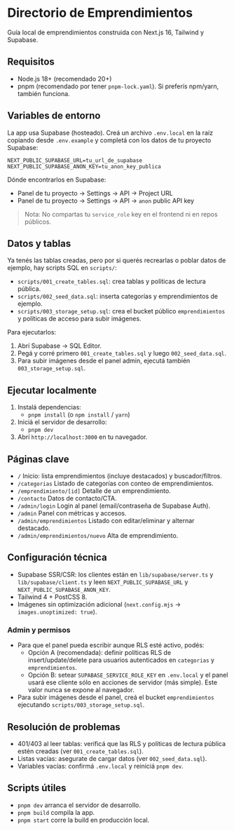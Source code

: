# Directorio de Emprendimientos

Guía local de emprendimientos construida con Next.js 16, Tailwind y Supabase.

## Requisitos
- Node.js 18+ (recomendado 20+)
- pnpm (recomendado por tener `pnpm-lock.yaml`). Si preferís npm/yarn, también funciona.

## Variables de entorno
La app usa Supabase (hosteado). Creá un archivo `.env.local` en la raíz copiando desde `.env.example` y completá con los datos de tu proyecto Supabase:

```
NEXT_PUBLIC_SUPABASE_URL=tu_url_de_supabase
NEXT_PUBLIC_SUPABASE_ANON_KEY=tu_anon_key_publica
```

Dónde encontrarlos en Supabase:
- Panel de tu proyecto → Settings → API → Project URL
- Panel de tu proyecto → Settings → API → `anon` public API key

> Nota: No compartas tu `service_role` key en el frontend ni en repos públicos.

## Datos y tablas
Ya tenés las tablas creadas, pero por si querés recrearlas o poblar datos de ejemplo, hay scripts SQL en `scripts/`:
- `scripts/001_create_tables.sql`: crea tablas y políticas de lectura pública.
- `scripts/002_seed_data.sql`: inserta categorías y emprendimientos de ejemplo.
 - `scripts/003_storage_setup.sql`: crea el bucket público `emprendimientos` y políticas de acceso para subir imágenes.

Para ejecutarlos:
1. Abrí Supabase → SQL Editor.
2. Pegá y corré primero `001_create_tables.sql` y luego `002_seed_data.sql`.
3. Para subir imágenes desde el panel admin, ejecutá también `003_storage_setup.sql`.

## Ejecutar localmente
1. Instalá dependencias:
   - `pnpm install` (o `npm install` / `yarn`)
2. Iniciá el servidor de desarrollo:
   - `pnpm dev`
3. Abrí `http://localhost:3000` en tu navegador.

## Páginas clave
- `/` Inicio: lista emprendimientos (incluye destacados) y buscador/filtros.
- `/categorias` Listado de categorías con conteo de emprendimientos.
- `/emprendimiento/[id]` Detalle de un emprendimiento.
- `/contacto` Datos de contacto/CTA.
 - `/admin/login` Login al panel (email/contraseña de Supabase Auth).
 - `/admin` Panel con métricas y accesos.
 - `/admin/emprendimientos` Listado con editar/eliminar y alternar destacado.
 - `/admin/emprendimientos/nuevo` Alta de emprendimiento.

## Configuración técnica
- Supabase SSR/CSR: los clientes están en `lib/supabase/server.ts` y `lib/supabase/client.ts` y leen `NEXT_PUBLIC_SUPABASE_URL` y `NEXT_PUBLIC_SUPABASE_ANON_KEY`.
- Tailwind 4 + PostCSS 8.
- Imágenes sin optimización adicional (`next.config.mjs` → `images.unoptimized: true`).

### Admin y permisos
- Para que el panel pueda escribir aunque RLS esté activo, podés:
  - Opción A (recomendada): definir políticas RLS de insert/update/delete para usuarios autenticados en `categorias` y `emprendimientos`.
  - Opción B: setear `SUPABASE_SERVICE_ROLE_KEY` en `.env.local` y el panel usará ese cliente sólo en acciones de servidor (más simple). Este valor nunca se expone al navegador.
- Para subir imágenes desde el panel, creá el bucket `emprendimientos` ejecutando `scripts/003_storage_setup.sql`.

## Resolución de problemas
- 401/403 al leer tablas: verificá que las RLS y políticas de lectura pública estén creadas (ver `001_create_tables.sql`).
- Listas vacías: asegurate de cargar datos (ver `002_seed_data.sql`).
- Variables vacías: confirmá `.env.local` y reiniciá `pnpm dev`.

## Scripts útiles
- `pnpm dev` arranca el servidor de desarrollo.
- `pnpm build` compila la app.
- `pnpm start` corre la build en producción local.
